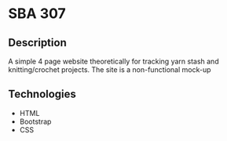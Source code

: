# SBA 307

## Description
A simple 4 page website theoretically for tracking yarn stash and knitting/crochet projects. The site is a non-functional mock-up

## Technologies
- HTML
- Bootstrap
- CSS